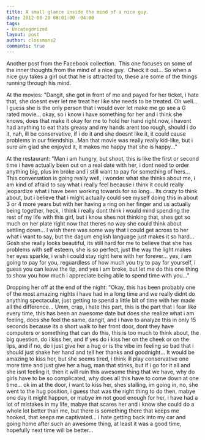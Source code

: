 ```yaml
---
title: A small glance inside the mind of a nice guy.
date: 2012-08-20 08:01:00 -04:00
tags:
- Uncategorized
layout: post
author: clossmans2
comments: true
---
```


Another post from the Facebook collection.  This one focuses on some of the inner thoughts from the mind of a nice guy.  Check it out...
So when a nice guy takes a girl out that he is attracted to, these are some of the things running through his mind.




At the movies: "Dangit, she got in front of me and payed for her ticket, i hate that, she doesnt ever let me treat her like she needs to be treated. Oh well... I guess she is the only person that i would ever let make me go see a G rated movie... okay, so i know i have something for her and i think she knows, does that make it okay for me to hold her hand right now, i havent had anything to eat thats greasy and my hands arent too rough, should i do it, nah, ill be conservative, if i do it and she doesnt like it, it could cause problems in our friendship...Man that movie was really really kid-like, but i sure am glad she enjoyed it, it makes me happy that she is happy..."



At the restaurant: "Man i am hungry, but shoot, this is like the first or second time i have actually been out on a real date with her, i dont need to order anything big, plus im broke and i still want to pay for something of hers... This conversation is going really well, i wonder what she thinks about me, i am kind of afraid to say what i really feel because i think it could really jeopardize what i have been working towards for so long... Its crazy to think about, but i believe that i might actually could see myself doing this in about 3 or 4 more years but with her having a ring on her finger and us actually being together, heck, i think i really dont think i would mind spending the rest of my life with this girl, but i know shes not thinking that, shes got so much on her plate right now that theres no way she could think about settling down... I wish there was some way that i could get across to her what i want to say, but the dagum english language just makes it so hard... Gosh she really looks beautiful, its still hard for me to believe that she has problems with self esteem, she is so perfect, just the way the light makes her eyes sparkle, i wish i could stay right here with her forever... yes, i am going to pay for you, reguardless of how much you try to pay for yourself, i guess you can leave the tip, and yes i am broke, but let me do this one thing to show you how much i appreciate being able to spend time with you..."



Dropping her off at the end of the night: "Okay, this has been probably one of the most amazing nights i have had in a long time and we really didnt do anything spectacular, just getting to spend a little bit of time with her made all the difference... Umm, crap, i hate this part, this is the part that i fear like every time, this has been an awesome date but does she realize what i am feeling, does she feel the same, dangit, and i have to analyze this in only 15 seconds because its a short walk to her front door, dont they have computers or something that can do this, this is too much to think about, the big question, do i kiss her, and if yes do i kiss her on the cheek or on the lips, and if no, do i just give her a hug or is the vibe im feeling so bad that i should just shake her hand and tell her thanks and goodnight... It would be amazing to kiss her, but she seems tired, i think ill play conservative one more time and just give her a hug, man that stinks, but if i go for it all and she isnt feeling it, then it will ruin this awesome thing that we have, why do girls have to be so complicated, why does all this have to come down at one time... ok im at the door, i want to kiss her, shes stalling, im going in, no, she went to the hug position, i guess that was the right thing to do then, mabye one day it might happen, or mabye im not good enough for her, i have had a lot of mistakes in my life, mabye that scares her and i know she could do a whole lot better than me, but there is something there that keeps me hooked, that keeps me captivated... i hate getting back into my car and going home after such an awesome thing, at least it was a good time, hopefully next time will be better...
